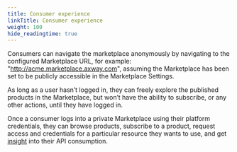 ```yaml
---
title: Consumer experience
linkTitle: Consumer experience
weight: 100
hide_readingtime: true
---
```


Consumers can navigate the marketplace anonymously by navigating to the configured Marketplace URL, for example: "http://acme.marketplace.axway.com", assuming the Marketplace has been set to be publicly accessible in the Marketplace Settings.

As long as a user hasn’t logged in, they can freely explore the published products in the Marketplace, but won’t have the ability to subscribe, or any other actions, until they have logged in.

Once a consumer logs into a private Marketplace using their platform credentials, they can browse products, subscribe to a product, request access and credentials for a particular resource they wants to use, and get [insight](/docs/manage_marketplace/consumer_experience/consumer_insights/) into their API consumption.
